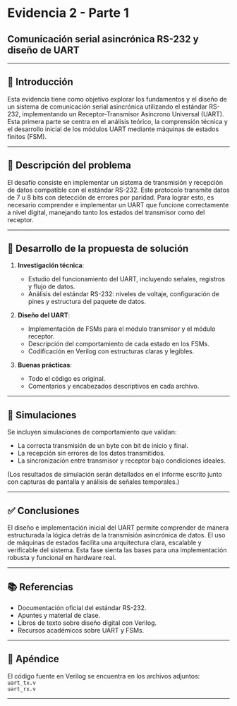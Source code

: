 # Evidencia 2 - Parte 1  
## Comunicación serial asincrónica RS-232 y diseño de UART

---

## 📘 Introducción

Esta evidencia tiene como objetivo explorar los fundamentos y el diseño de un sistema de comunicación serial asincrónica utilizando el estándar RS-232, implementando un Receptor-Transmisor Asíncrono Universal (UART). Esta primera parte se centra en el análisis teórico, la comprensión técnica y el desarrollo inicial de los módulos UART mediante máquinas de estados finitos (FSM).

---

## 📌 Descripción del problema

El desafío consiste en implementar un sistema de transmisión y recepción de datos compatible con el estándar RS-232. Este protocolo transmite datos de 7 u 8 bits con detección de errores por paridad. Para lograr esto, es necesario comprender e implementar un UART que funcione correctamente a nivel digital, manejando tanto los estados del transmisor como del receptor.

---

## 🧠 Desarrollo de la propuesta de solución

1. **Investigación técnica**:
   - Estudio del funcionamiento del UART, incluyendo señales, registros y flujo de datos.
   - Análisis del estándar RS-232: niveles de voltaje, configuración de pines y estructura del paquete de datos.

2. **Diseño del UART**:
   - Implementación de FSMs para el módulo transmisor y el módulo receptor.
   - Descripción del comportamiento de cada estado en los FSMs.
   - Codificación en Verilog con estructuras claras y legibles.

3. **Buenas prácticas**:
   - Todo el código es original.
   - Comentarios y encabezados descriptivos en cada archivo.

---

## 🧪 Simulaciones

Se incluyen simulaciones de comportamiento que validan:
- La correcta transmisión de un byte con bit de inicio y final.
- La recepción sin errores de los datos transmitidos.
- La sincronización entre transmisor y receptor bajo condiciones ideales.

(Los resultados de simulación serán detallados en el informe escrito junto con capturas de pantalla y análisis de señales temporales.)

---

## ✅ Conclusiones

El diseño e implementación inicial del UART permite comprender de manera estructurada la lógica detrás de la transmisión asincrónica de datos. El uso de máquinas de estados facilita una arquitectura clara, escalable y verificable del sistema. Esta fase sienta las bases para una implementación robusta y funcional en hardware real.

---

## 📚 Referencias

- Documentación oficial del estándar RS-232.
- Apuntes y material de clase.
- Libros de texto sobre diseño digital con Verilog.
- Recursos académicos sobre UART y FSMs.

---

## 📎 Apéndice

El código fuente en Verilog se encuentra en los archivos adjuntos:  
`uart_tx.v`  
`uart_rx.v`

---
